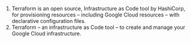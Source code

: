 

1.  Terraform is an open source, Infrastructure as Code tool by HashiCorp, for provisioning resources – including Google Cloud resources – with declarative configuration files.
2.  Terraform – an infrastructure as Code tool – to create and manage your Google Cloud infrastructure.
